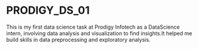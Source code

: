 # PRODIGY_DS_01
This is my first data science task at Prodigy Infotech as a DataScience intern, involving data analysis and visualization to find insights.It helped me build skills in data preprocessing and exploratory analysis.
